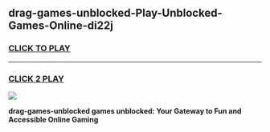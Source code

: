 
## drag-games-unblocked-Play-Unblocked-Games-Online-di22j
<h3>
<a href="https://premium76.site?title=drag-games-unblocked&ref=25A">CLICK TO PLAY</a></h3>
<hr>

<h3>
<a href="https://premium76.site?title=drag-games-unblocked&ref=25A">CLICK 2 PLAY</a>
  
</h3>

<a href="https://premium76.site?title=drag-games-unblocked&ref=25A"><img src="https://clearcache.store/games.png"></a>


**drag-games-unblocked games unblocked: Your Gateway to Fun and Accessible Online Gaming**
